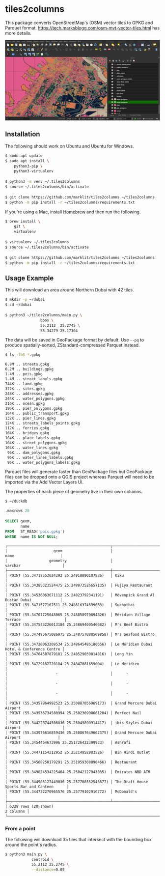 # tiles2columns

This package converts OpenStreetMap's (OSM) vector tiles to GPKG and Parquet format. https://tech.marksblogg.com/osm-mvt-vector-tiles.html has more details.

![QGIS](qgis-bin_EwGInUL32n.png)

## Installation

The following should work on Ubuntu and Ubuntu for Windows.

```bash
$ sudo apt update
$ sudo apt install \
    python3-pip \
    python3-virtualenv

$ python3 -m venv ~/.tiles2columns
$ source ~/.tiles2columns/bin/activate

$ git clone https://github.com/marklit/tiles2columns ~/tiles2columns
$ python -m pip install -r ~/tiles2columns/requirements.txt
```

If you're using a Mac, install [Homebrew](https://brew.sh/) and then run the following.

```bash
$ brew install \
    git \
    virtualenv

$ virtualenv ~/.tiles2columns
$ source ~/.tiles2columns/bin/activate

$ git clone https://github.com/marklit/tiles2columns ~/tiles2columns
$ python -m pip install -r ~/tiles2columns/requirements.txt
```

## Usage Example

This will download an area around Northern Dubai with 42 tiles.

```bash
$ mkdir -p ~/dubai
$ cd ~/dubai

$ python3 ~/tiles2columns/main.py \
                bbox \
                55.2112  25.2745 \
                55.34279 25.17104
```

The data will be saved in GeoPackage format by default. Use ``--pq`` to produce spatially-sorted, ZStandard-compressed Parquet instead.

```bash
$ ls -lhS *.gpkg
```

```
6.8M .. streets.gpkg
6.2M .. buildings.gpkg
1.4M .. pois.gpkg
1.4M .. street_labels.gpkg
744K .. land.gpkg
372K .. sites.gpkg
248K .. addresses.gpkg
244K .. water_polygons.gpkg
216K .. ocean.gpkg
196K .. pier_polygons.gpkg
164K .. public_transport.gpkg
132K .. pier_lines.gpkg
124K .. streets_labels_points.gpkg
112K .. ferries.gpkg
104K .. bridges.gpkg
104K .. place_labels.gpkg
104K .. street_polygons.gpkg
104K .. water_lines.gpkg
 96K .. dam_polygons.gpkg
 96K .. water_lines_labels.gpkg
 96K .. water_polygons_labels.gpkg
```

Parquet files will generate faster than GeoPackage files but GeoPackage files can be dropped onto a QGIS project whereas Parquet will need to be imported via the Add Vector Layers UI.

The properties of each piece of geometry live in their own columns.

```bash
$ ~/duckdb
```

```sql
.maxrows 20

SELECT geom,
       name
FROM   ST_READ('pois.gpkg')
WHERE  name IS NOT NULL;
```

```
┌───────────────────────────────────────────────┬─────────────────────────────────────────────┐
│                     geom                      │                    name                     │
│                   geometry                    │                   varchar                   │
├───────────────────────────────────────────────┼─────────────────────────────────────────────┤
│ POINT (55.34712553024292 25.24918890107886)   │ Kiku                                        │
│ POINT (55.34385323524475 25.248873526657135)  │ Fujiya Restaurant                           │
│ POINT (55.34536063671112 25.24823792341191)   │ Mövenpick Grand Al Bustan Dubai             │
│ POINT (55.3471577167511 25.248616374599663)   │ Sukhothai                                   │
│ POINT (55.34707725048065 25.248858970894826)  │ Méridien Village Terrace                    │
│ POINT (55.347533226013184 25.24869400546682)  │ M's Beef Bistro                             │
│ POINT (55.347495675086975 25.248757080509858) │ M's Seafood Bistro                          │
│ POINT (55.34720063209534 25.248645486180656)  │ Le Méridien Dubai Hotel & Conference Centre │
│ POINT (55.34764587879181 25.248529039814816)  │ Long Yin                                    │
│ POINT (55.34729182720184 25.24847081659004)   │ Le Méridien                                 │
│                      ·                        │      ·                                      │
│                      ·                        │      ·                                      │
│                      ·                        │      ·                                      │
│ POINT (55.34357964992523 25.250887056969173)  │ Grand Mercure Dubai Airport                 │
│ POINT (55.343536734580994 25.250236908661204) │ Perfect Nail                                │
│ POINT (55.344228744506836 25.25049890914417)  │ ibis Styles Dubai Airport                   │
│ POINT (55.343976616859436 25.250867649607375) │ Grand Mercure Dubai Airport                 │
│ POINT (55.3454464673996 25.251726422399933)   │ Ashrafi                                     │
│ POINT (55.34471154212952 25.25214852883526)   │ Bin Hindi Outlet                            │
│ POINT (55.34568250179291 25.251959308890466)  │ Restaurant                                  │
│ POINT (55.349024534225464 25.25042127943035)  │ Emirates NBD ATM                            │
│ POINT (55.344985127449036 25.257708552546877) │ The Draft House Sports Bar and Canteen      │
│ POINT (55.344722270965576 25.25779102916772)  │ McDonald's                                  │
├───────────────────────────────────────────────┴─────────────────────────────────────────────┤
│ 6329 rows (20 shown)                                                              2 columns │
└─────────────────────────────────────────────────────────────────────────────────────────────┘
```

### From a point

The following will download 35 tiles that intersect with the bounding box around the point's radius.

```bash
$ python3 main.py \
            centroid \
            55.2112 25.2745 \
            --distance=0.05
```
